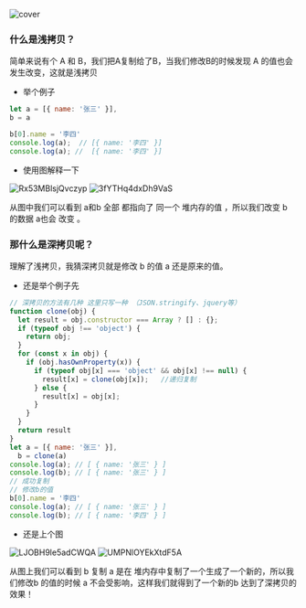 ![cover](https://user-images.githubusercontent.com/33691840/122003087-2f516380-cde5-11eb-8393-45e1b0ee65f4.jpg)

### 什么是浅拷贝？
简单来说有个 A 和 B，我们把A复制给了B，当我们修改B的时候发现 A 的值也会发生改变，这就是浅拷贝
- 举个例子

```js
let a = [{ name: '张三' }],
b = a

b[0].name = '李四'
console.log(a);  // [{ name: '李四' }]
console.log(a); //  [{ name: '李四' }]
```
- 使用图解释一下

![Rx53MBlsjQvczyp](https://user-images.githubusercontent.com/33691840/122002947-fb763e00-cde4-11eb-8d2e-0aa929e25b6b.png)
![3fYTHq4dxDh9VaS](https://user-images.githubusercontent.com/33691840/122002961-ff09c500-cde4-11eb-8cbf-50bdfbe0285e.png)

从图中我们可以看到 a和b 全部 都指向了 同一个 堆内存的值 ，所以我们改变 b 的数据 a也会 改变 。

### 那什么是深拷贝呢？
理解了浅拷贝，我猜深拷贝就是修改 b 的值 a 还是原来的值。
- 还是举个例子先
```js
// 深拷贝的方法有几种 这里只写一种 （JSON.stringify、jquery等）
function clone(obj) {
  let result = obj.constructor === Array ? [] : {};
  if (typeof obj !== 'object') {
    return obj;
  }
  for (const x in obj) {
    if (obj.hasOwnProperty(x)) {
      if (typeof obj[x] === 'object' && obj[x] !== null) {
        result[x] = clone(obj[x]);   //递归复制
      } else {
        result[x] = obj[x];
      }
    }
  }
  return result
}
let a = [{ name: '张三' }],
  b = clone(a)
console.log(a); // [ { name: '张三' } ]
console.log(b); // [ { name: '张三' } ]
// 成功复制
// 修改b的值
b[0].name = '李四'
console.log(a); // [ { name: '张三' } ]
console.log(b); // [ { name: '李四' } ]
```

- 还是上个图

![LJOBH9le5adCWQA](https://user-images.githubusercontent.com/33691840/122003038-1b0d6680-cde5-11eb-8b2e-5a6f76db0b0b.png)
![UMPNlOYEkXtdF5A](https://user-images.githubusercontent.com/33691840/122003041-1cd72a00-cde5-11eb-945f-acb2dd9944cf.png)

从图上我们可以看到 b 复制 a 是在 堆内存中复制了一个生成了一个新的，所以我们修改b 的值的时候 a 不会受影响，这样我们就得到了一个新的b 达到了深拷贝的效果！